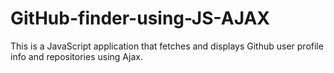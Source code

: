 # GitHub-finder-using-JS-AJAX
 This is a JavaScript application that fetches and displays Github user profile info and repositories using Ajax.

